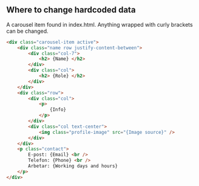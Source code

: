 ## Where to change hardcoded data

A carousel item found in index.html.
Anything wrapped with curly brackets can be changed.

```html
<div class="carousel-item active">
    <div class="name row justify-content-between">
        <div class="col-7">
            <h2> {Name} </h2>
        </div>
        <div class="col">
            <h2> {Role} </h2>
        </div>
    </div>
    <div class="row">
        <div class="col">
            <p>
                {Info}
            </p>
        </div>
        <div class="col text-center">
            <img class="profile-image" src="{Image source}" />
        </div>
    </div>
    <p class="contact">
        E-post: {Email} <br />
        Telefon: {Phone} <br />
        Arbetar: {Working days and hours}
    </p>
</div>
```